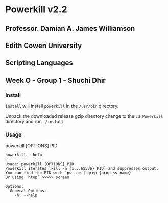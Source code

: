 # Powerkill v2.2
## Professor. Damian A. James Williamson
## Edith Cowen University
## Scripting Languages
## Week O - Group 1 - Shuchi Dhir

### Install
`install` will install `powerkill` in the `/usr/bin` directory.

Unpack the downloaded release gzip directory change to the `cd Powerkill` directory and run `./install`

### Usage
powerkill [OPTIONS] PID

`powerkill --help`
```powerkill --help
Usage: powerkill [OPTIONS] PID  
Powerkill iterates `kill -n {1...65536} PID` and suppresses output.  
You can find the PID with `ps -ae | grep {process name}`  
Or using `htop` >>>>> screen  

Options:  
  General Options:  
    -h, --help
```
